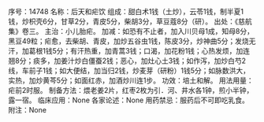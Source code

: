 序号：14748
名称：后天和疟饮
组成：甜白术1钱（土炒），云苓1钱，制半夏1钱，炒枳壳6分，甘草2分，青皮5分，柴胡3分，草豆蔻8分（研）。
出处：《慈航集》卷三。
主治：小儿胎疟。
加减：如恐有不止者，加入川贝母1成，知母8分，黑豆49粒；疟愈，去柴胡、青皮，加炒五谷虫1钱，陈皮3分，炒神曲5分；发烧无汗，加葛根1钱5分；有汗热重，加青蒿3钱；口渴，加花粉1钱；心热发烦，加连翘8分；痰多，加姜汁炒白僵蚕2钱；恶心，加灶心土3钱；如作泻，加炒白芍2线，车前子1钱；如大便结，加当归2钱，炒麦芽（研粉）1钱5分；如脉数洪大，实热，加炒黄芩5分；如面红赤，加酒炒川连1步。
功效：培土和解。
用法用量：疟前2时服。
制备方法：煨老姜2片，红枣2枚为引．河、井水各1钟，煎小半钟，露一宿。
临床应用：None
各家论述：None
用药禁忌：服药后不可即吃乳食。
附注：None
